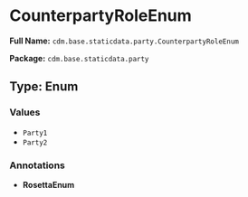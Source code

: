 # CounterpartyRoleEnum

**Full Name:** `cdm.base.staticdata.party.CounterpartyRoleEnum`

**Package:** `cdm.base.staticdata.party`

## Type: Enum

### Values

- `Party1`
- `Party2`
### Annotations

- **RosettaEnum**

